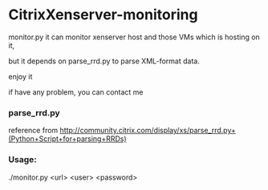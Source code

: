CitrixXenserver-monitoring
==========================

monitor.py it can monitor xenserver host and those VMs which is hosting on it,

but it depends on parse_rrd.py to parse XML-format data.

enjoy it

if have any problem, you can contact me



### parse_rrd.py
reference from http://community.citrix.com/display/xs/parse_rrd.py+(Python+Script+for+parsing+RRDs)

### Usage:
./monitor.py \<url\> \<user\> \<password\>
